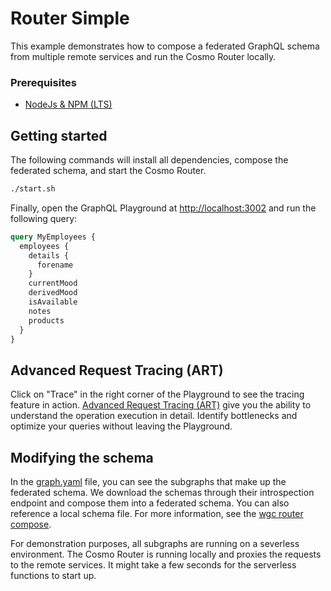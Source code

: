# Router Simple

This example demonstrates how to compose a federated GraphQL schema from multiple remote services and run the Cosmo Router locally.

### Prerequisites

- [NodeJs & NPM (LTS)](https://nodejs.org/en/download/)

## Getting started

The following commands will install all dependencies, compose the federated schema, and start the Cosmo Router.

```bash
./start.sh
```

Finally, open the GraphQL Playground at [http://localhost:3002](http://localhost:3002) and run the following query:

```graphql
query MyEmployees {
  employees {
    details {
      forename
    }
    currentMood
    derivedMood
    isAvailable
    notes
    products
  }
}
```

## Advanced Request Tracing (ART)

Click on "Trace" in the right corner of the Playground to see the tracing feature in action. [Advanced Request Tracing (ART)](https://cosmo-docs.wundergraph.com/router/advanced-request-tracing-art) give you the ability to understand the operation execution in detail. Identify bottlenecks and optimize your queries without leaving the Playground.


## Modifying the schema

In the [graph.yaml](graph.yaml) file, you can see the subgraphs that make up the federated schema. We download the schemas through their introspection endpoint and compose them into a federated schema.
You can also reference a local schema file. For more information, see the [wgc router compose](https://cosmo-docs.wundergraph.com/cli/router/compose).

For demonstration purposes, all subgraphs are running on a severless environment. The Cosmo Router is running locally and proxies the requests to the remote services. It might take a few seconds for the serverless functions to start up.
